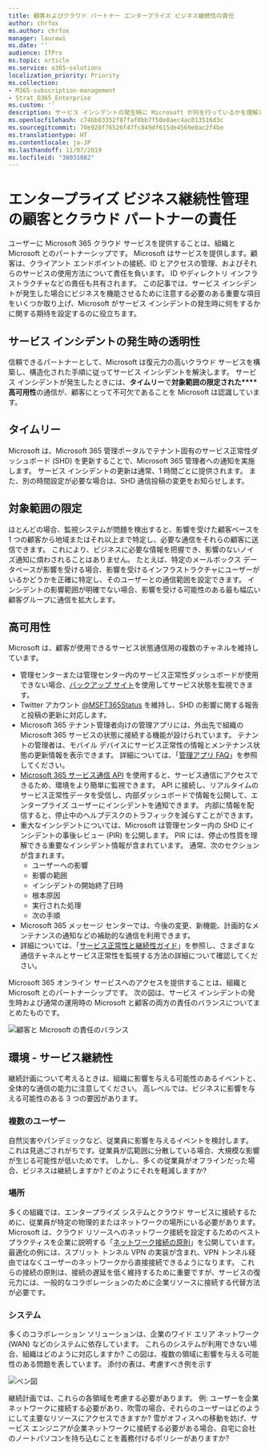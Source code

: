 ```yaml
---
title: 顧客およびクラウド パートナー エンタープライズ ビジネス継続性の責任
author: chrfox
ms.author: chrfox
manager: laurawi
ms.date: ''
audience: ITPro
ms.topic: article
ms.service: o365-solutions
localization_priority: Priority
ms.collection:
- M365-subscription-management
- Strat_O365_Enterprise
ms.custom: ''
description: サービス インシデントの発生時に Microsoft が何を行っているかを理解し、ビジネス継続性プランをより適切に準備できるようにします。
ms.openlocfilehash: c74bb83352f87faf0bb7f50e8aec4ac813516d3c
ms.sourcegitcommit: 70e920f76526f47fc849df615de4569e0ac2f4be
ms.translationtype: HT
ms.contentlocale: ja-JP
ms.lasthandoff: 11/07/2019
ms.locfileid: "38031082"
---
```

# <a name="enterprise-business-continuity-management-customer-and-cloud-partner-responsibilities"></a>エンタープライズ ビジネス継続性管理の顧客とクラウド パートナーの責任

ユーザーに Microsoft 365 クラウド サービスを提供することは、組織と Microsoft とのパートナーシップです。 Microsoft はサービスを提供します。顧客は、クライアント エンドポイントの接続、ID とアクセスの管理、およびそれらのサービスの使用方法について責任を負います。 ID やディレクトリ インフラストラクチャなどの責任も共有されます。 この記事では、サービス インシデントが発生した場合にビジネスを機能させるために注意する必要のある重要な項目をいくつか取り上げ、Microsoft がサービス インシデントの発生時に何をするかに関する期待を設定するのに役立ちます。

## <a name="transparency-during-service-incidents"></a>サービス インシデントの発生時の透明性

信頼できるパートナーとして、Microsoft は復元力の高いクラウド サービスを構築し、構造化された手順に従ってサービス インシデントを解決します。 サービス インシデントが発生したときには、**タイムリー**で**対象範囲の限定された****高可用性**の通信が、顧客にとって不可欠であることを Microsoft は認識しています。

## <a name="timely"></a>タイムリー
Microsoft は、Microsoft 365 管理ポータルでテナント固有のサービス正常性ダッシュボード (SHD) を更新することで、Microsoft 365 管理者への通知を実施します。 サービス インシデントの更新は通常、1 時間ごとに提供されます。 また、別の時間設定が必要な場合は、SHD 通信投稿の変更をお知らせします。

## <a name="targeted"></a>対象範囲の限定
ほとんどの場合、監視システムが問題を検出すると、影響を受けた顧客ベースを 1 つの顧客から地域またはそれ以上まで特定し、必要な通信をそれらの顧客に送信できます。 これにより、ビジネスに必要な情報を把握でき、影響のないノイズ通知に煩わされることはありません。 たとえば、特定のメールボックス データベースが影響を受ける場合、影響を受けるインフラストラクチャにユーザーがいるかどうかを正確に特定し、そのユーザーとの通信範囲を設定できます。 インシデントの影響範囲が明確でない場合、影響を受ける可能性のある最も幅広い顧客グループに通信を拡大します。

## <a name="highly-avaliable"></a>高可用性
Microsoft は、顧客が使用できるサービス状態通信用の複数のチャネルを維持しています。

- 管理センターまたは管理センター内のサービス正常性ダッシュボードが使用できない場合、[バックアップ サイト](https://status.office365.com/)を使用してサービス状態を監視できます。
- Twitter アカウント [@MSFT365Status](https://twitter.com/msft365status?lang=en) を維持し、SHD の影響に関する報告と投稿の更新に対応します。
- Microsoft 365 テナント管理者向けの管理アプリには、外出先で組織の Microsoft 365 サービスの状態に接続する機能が設けられています。 テナントの管理者は、モバイル デバイスにサービス正常性の情報とメンテナンス状態の更新情報を表示できます。 詳細については、「[管理アプリ FAQ](https://docs.microsoft.com/office365/admin/admin-overview/admin-mobile-app?view=o365-worldwide)」を参照してください。
- [Microsoft 365 サービス通信 API](https://docs.microsoft.com/office365/servicedescriptions/office-365-platform-service-description/service-health-and-continuity#office-365-service-communications-api) を使用すると、サービス通信にアクセスできるため、環境をより簡単に監視できます。 API に接続し、リアルタイムのサービス正常性データを受信し、内部ダッシュボードで情報を公開して、エンタープライズ ユーザーにインシデントを通知できます。 内部に情報を配信すると、停止中のヘルプデスクのトラフィックを減らすことができます。
- 重大なインシデントについては、Microsoft は管理センター内の SHD にインシデントの事後レビュー (PIR) を公開します。 PIR には、停止の性質を理解できる重要なインシデント情報が含まれています。 通常、次のセクションが含まれます。
    - ユーザーへの影響
    - 影響の範囲
    - インシデントの開始終了日時
    - 根本原因
    - 実行された処理
    - 次の手順
- Microsoft 365 メッセージ センターでは、今後の変更、新機能、計画的なメンテナンスの通知などの補助的な通信を利用できます。
- 詳細については、「[サービス正常性と継続性ガイド](https://docs.microsoft.com/office365/servicedescriptions/office-365-platform-service-description/service-health-and-continuity)」を参照し、さまざまな通信チャネルとサービス正常性を監視する方法の詳細について確認してください。
 
Microsoft 365 オンライン サービスへのアクセスを提供することは、組織と Microsoft とのパートナーシップです。 次の図は、サービス インシデントの発生時および通常の運用時の Microsoft と顧客の両方の責任のバランスについてまとめたものです。

![顧客と Microsoft の責任のバランス](media/ebcm/responsibilities.png)

## <a name="your-environment---service-continuity"></a>環境 - サービス継続性
継続計画について考えるときは、組織に影響を与える可能性のあるイベントと、全体的な通信の能力に注意してください。 高レベルでは、ビジネスに影響を与える可能性のある 3 つの要因があります。

### <a name="people"></a>複数のユーザー
自然災害やパンデミックなど、従業員に影響を与えるイベントを検討します。 これは見過ごされがちです。従業員が広範囲に分散している場合、大規模な影響が生じる可能性が低いためです。 しかし、多くの従業員がオフラインだった場合、ビジネスは継続しますか? どのようにそれを軽減しますか?

### <a name="location"></a>場所
多くの組織では、エンタープライズ システムとクラウド サービスに接続するために、従業員が特定の物理的またはネットワークの場所にいる必要があります。  
Microsoft は、クラウド リソースへのネットワーク接続を設定するためのベスト プラクティスを企業に説明する「[ネットワーク接続の原則](https://docs.microsoft.com/office365/enterprise/office-365-network-connectivity-principles)」を公開しています。 最適化の例には、スプリット トンネル VPN の実装が含まれ、VPN トンネル経由ではなくユーザーのネットワークから直接接続できるようになります。  これらの接続の原則は、接続の遅延を低く維持するために重要ですが、サービスの復元力には、一般的なコラボレーションのために企業リソースに接続する代替方法が必要です。

### <a name="systems"></a>システム
多くのコラボレーション ソリューションは、企業のワイド エリア ネットワーク (WAN) などのシステムに依存しています。 これらのシステムが利用できない場合、組織はどのように対応しますか?
この図は、複数の領域に影響を与える可能性のある問題を表しています。 添付の表は、考慮すべき例を示す

![ベン図](media/ebcm/venn-diagram.png)

継続計画では、これらの各領域を考慮する必要があります。 例: ユーザーを企業ネットワークに接続する必要があり、吹雪の場合、それらのユーザーはどのようにして主要なリソースにアクセスできますか? 雪がオフィスへの移動を妨げ、サービス エンジニアが企業ネットワークに接続する必要がある場合、自宅に会社のノートパソコンを持ち込むことを義務付けるポリシーがありますか?
